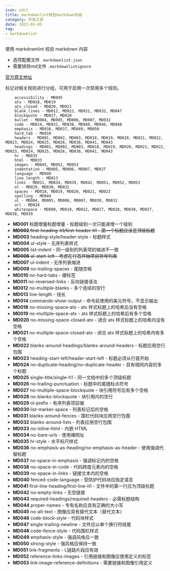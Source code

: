 ```yaml
---
icon: edit 
title: markdownlint校验markdown内容
category: 开发工具 
date: 2023-03-05 
tag:
- markdownlint
---
```


使用 markdownlint 校验 markdown 内容

<!-- more -->

- 选项配置文件 `.markdownlint.json`
- 需要排除md文件 `.markdownlintignore`

[官方原文地址](https://github.com/DavidAnson/markdownlint/blob/main/doc/Rules.md)

标记对相关规则进行分组，可用于启用一次禁用多个规则。

```shell
    accessibility - MD045
    atx - MD018, MD019
    atx_closed - MD020, MD021
    blank_lines - MD012, MD022, MD031, MD032, MD047
    blockquote - MD027, MD028
    bullet - MD004, MD005, MD006, MD007, MD032
    code - MD014, MD031, MD038, MD040, MD046, MD048
    emphasis - MD036, MD037, MD049, MD050
    hard_tab - MD010
    headers - MD001, MD002, MD003, MD018, MD019, MD020, MD021, MD022, MD023, MD024, MD025, MD026, MD036, MD041, MD043
    headings - MD001, MD002, MD003, MD018, MD019, MD020, MD021, MD022, MD023, MD024, MD025, MD026, MD036, MD041, MD043
    hr - MD035
    html - MD033
    images - MD045, MD052, MD053
    indentation - MD005, MD006, MD007, MD027
    language - MD040
    line_length - MD013
    links - MD011, MD034, MD039, MD042, MD051, MD052, MD053
    ol - MD029, MD030, MD032
    spaces - MD018, MD019, MD020, MD021, MD023
    spelling - MD044
    ul - MD004, MD005, MD006, MD007, MD030, MD032
    url - MD034
    whitespace - MD009, MD010, MD012, MD027, MD028, MD030, MD037, MD038, MD039
```

- **MD001** 标题增量标题增量 - 标题级别一次只能递增一个级别
- ~~**MD002** first-heading-h1/first-header-h1 - 第一个标题应该是顶级标题~~
- **MD003** heading-style/header-style - 标题样式
- **MD004** ul-style - 无序列表样式
- **MD005** list-indent - 同一级别的列表项的缩进不一致
- ~~**MD006** ul-start-left - 考虑在行首开始项目符号列表~~
- **MD007** ul-indent - 无序列表缩进
- **MD009** no-trailing-spaces - 尾随空格
- **MD010** no-hard-tabs - 硬标签
- **MD011** no-reversed-links - 反向链接语法
- **MD012** no-multiple-blanks - 多个连续的空行
- **MD013** line-length - 线长
- **MD014** commands-show-output - 命令前使用的美元符号，不显示输出
- **MD018** no-missing-space-atx - atx 样式标题上的哈希后没有空格
- **MD019** no-multiple-space-atx - atx 样式标题上的哈希后有多个空格
- **MD020** no-missing-space-closed-atx - 闭合 atx 样式标题上的哈希内没有空格
- **MD021** no-multiple-space-closed-atx - 闭合 atx 样式标题上的哈希内有多个空格
- **MD022** blanks-around-headings/blanks-around-headers - 标题应用空行包围
- **MD023** heading-start-left/header-start-left - 标题必须从行首开始
- **MD024** no-duplicate-heading/no-duplicate-header - 具有相同内容的多个标题
- **MD025** single-title/single-h1 - 同一文档中的多个顶级标题
- **MD026** no-trailing-punctuation -  标题中的尾随标点符号
- **MD027** no-multiple-space-blockquote - 块引用符号后有多个空格
- **MD028** no-blanks-blockquote - 块引用内的空行
- **MD029** ol-prefix - 有序列表项前缀
- **MD030** list-marker-space - 列表标记后的空格
- **MD031** blanks-around-fences - 围栏代码块应用空行包围
- **MD032** blanks-around-lists - 列表应用空行包围
- **MD033** no-inline-html - 内嵌 HTML
- **MD034** no-bare-urls - 使用裸网址
- **MD035** hr-style - 水平标尺样式
- **MD036** no-emphasis-as-heading/no-emphasis-as-header - 使用强调代替标题
- **MD037** no-space-in-emphasis - 强调标记内的空格
- **MD038** no-space-in-code - 代码跨度元素内的空格
- **MD039** no-space-in-links - 链接文本内的空格
- **MD040** fenced-code-language - 受防护代码块应指定语言
- **MD041** first-line-heading/first-line-h1 - 文件中的第一行应为顶级标题
- **MD042** no-empty-links - 无空链接
- **MD043** required-headings/required-headers - 必需标题结构
- **MD044** proper-names - 专有名称应具有正确的大小写
- **MD045** no-alt-text - 图像应具有替代文本（替代文本）
- **MD046** code-block-style - 代码块样式
- **MD047** single-trailing-newline - 文件应以单个换行符结尾
- **MD048** code-fence-style - 代码围栏样式
- **MD049** emphasis-style - 强调风格应一致
- **MD050** strong-style - 强风格应保持一致
- **MD051** link-fragments - L链路片段应有效
- **MD052** reference-links-images - 引用链接和图像应使用定义的标签
- **MD053** link-image-reference-definitions - 需要链接和图像引用定义


